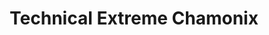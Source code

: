 ---
title: "Technical Extreme Chamonix"
url: /chamonix-mont-blanc/technical-extreme-chamonix/
shop: sports
---